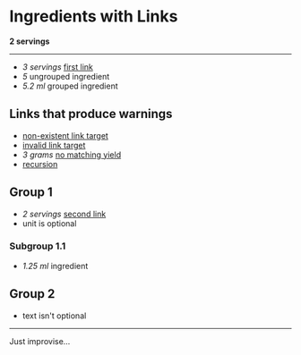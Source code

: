 # Ingredients with Links

**2 servings**

---

- *3 servings* [first link](./input_subrecipe.md)
- *5* ungrouped ingredient
- *5.2 ml* grouped ingredient

## Links that produce warnings 

- [non-existent link target](./does_not_exists.md)
- [invalid link target](./not_a_recipemd_file.md)
- *3 grams* [no matching yield](./input_subrecipe.md)
- [recursion](./input_recursion.md)

## Group 1

- *2 servings* [second link](./input_subrecipe.md)
- unit is optional

### Subgroup 1.1

- *1.25 ml* ingredient

## Group 2

- text isn't optional

---

Just improvise…